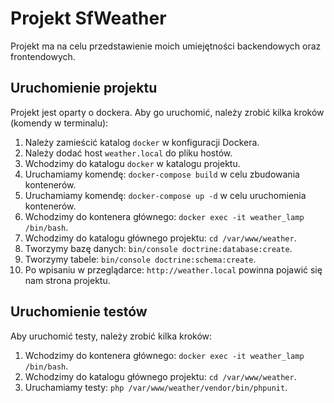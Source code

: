 # Projekt SfWeather

Projekt ma na celu przedstawienie moich umiejętności backendowych oraz frontendowych.

## Uruchomienie projektu

Projekt jest oparty o dockera. Aby go uruchomić, należy zrobić kilka kroków (komendy w terminalu):

1. Należy zamieścić katalog `docker` w konfiguracji Dockera.
2. Należy dodać host `weather.local` do pliku hostów.
3. Wchodzimy do katalogu `docker` w katalogu projektu.
4. Uruchamiamy komendę: `docker-compose build` w celu zbudowania kontenerów.
5. Uruchamiamy komendę: `docker-compose up -d` w celu uruchomienia kontenerów.
6. Wchodzimy do kontenera głównego: `docker exec -it weather_lamp /bin/bash`.
7. Wchodzimy do katalogu głównego projektu: `cd /var/www/weather`.
8. Tworzymy bazę danych: `bin/console doctrine:database:create`.
9. Tworzymy tabele: `bin/console doctrine:schema:create`.
11. Po wpisaniu w przeglądarce: `http://weather.local` powinna pojawić się nam strona projektu.

## Uruchomienie testów

Aby uruchomić testy, należy zrobić kilka kroków:

1. Wchodzimy do kontenera głównego: `docker exec -it weather_lamp /bin/bash`.
2. Wchodzimy do katalogu głównego projektu: `cd /var/www/weather`.
3. Uruchamiamy testy: `php /var/www/weather/vendor/bin/phpunit`.
